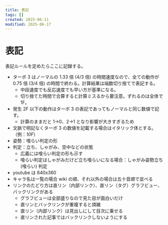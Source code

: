```yaml
---
title: 表記
tags: []
created: 2025-06-11
modified: 2025-06-17
---
```


# 表記

表記ルールを定めたらここに記録する。

- ターボ 3 はノーマルの 1.33 倍 (4/3 倍) の時間速度なので、全ての動作が 0.75 倍 (3/4 倍) の時間で終わる。計算結果は端数切り捨てで表記する。
	- 中段速度でも反応速度でも早い方が基準になる。
	- 切り捨てた時間で合算すると計算ミスるから要注意。ずれるのは全体で 1F。
- 発生 2F 以下の動作はターボ 3 の表記であってもノーマルと同じ数値で記す。
	- 計算のままだと 1→0、2→1 となり影響が大きすぎるため
- 文脈で明記なくターボ 3 の数値を記載する場合はイタリック体とする。（例：*10F*）
- 姿勢：喰らい判定の形
- 判定：立ち、しゃがみ、空中などの状態
	- 広義には喰らい判定の形も示す
	- 喰らい判定はしゃがみだけど立ち喰らいになる場合：しゃがみ姿勢立ち (喰らい) 判定
- youtube は 640x360
- キャラ名は一覧の場合 wiki の順、それ以外の場合は五十音順で並べる
- リンクのたどり方は直リン（内部リンク）、直リン（タグ）グラフビュー、バックリンクがある
	- グラフビューは全部盛りなので見た目が面白いだけ
	- 直リンとバックリンクが重複すると煩雑
	- 直リン（内部リンク）は見出しにして目次に乗せる
	- 直リンされた記事ではバックリンクしないようにする
